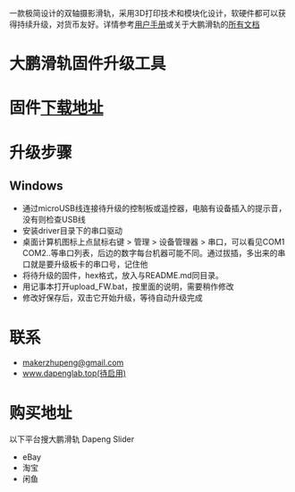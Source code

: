 
一款极简设计的双轴摄影滑轨，采用3D打印技术和模块化设计，软硬件都可以获得持续升级，对货币友好。详情参考[用户手册](https://github.com/oocat/dapeng_slider_documents/raw/master/%E5%A4%A7%E9%B9%8F%E6%BB%91%E8%BD%A8%20%E5%BF%AB%E9%80%9F%E4%B8%8A%E6%89%8B%E6%8C%87%E5%8D%97.docx)或关于大鹏滑轨的[所有文档](https://github.com/oocat/dapeng_slider_documents/tree/master)
# 大鹏滑轨固件升级工具
# 固件[下载地址](https://github.com/oocat/DapengSlider_Firmware)
# 升级步骤
## Windows
* 通过microUSB线连接待升级的控制板或遥控器，电脑有设备插入的提示音，没有则检查USB线
* 安装driver目录下的串口驱动
* 桌面计算机图标上点鼠标右键 > 管理 > 设备管理器 > 串口，可以看见COM1 COM2..等串口列表，后边的数字每台机器可能不同。通过拔插，多出来的串口就是要升级板卡的串口号，记住他
* 将待升级的固件，hex格式，放入与README.md同目录。
* 用记事本打开upload_FW.bat，按里面的说明，需要稍作修改
* 修改好保存后，双击它开始升级，等待自动升级完成

# 联系
* makerzhupeng@gmail.com
* www.dapenglab.top(待启用)

# 购买地址
以下平台搜大鹏滑轨 Dapeng Slider
* eBay
* 淘宝
* 闲鱼
